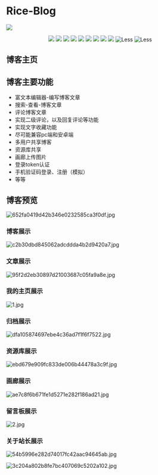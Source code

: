 # Rice-Blog

<img align=cnter src="https://s2.loli.net/2022/08/09/WzEPuLgb3XBlVIm.png" />



<p align="center">
    <img src="https://img.shields.io/badge/-Vue3-34495e?logo=vue.j" />
    <img src="https://img.shields.io/badge/-Vite2.9.9-646cff?logo=vite&logoColor=white" />
    <img src="https://img.shields.io/badge/-TypeScript-blue?logo=typescript&logoColor=white" />
    <img src="https://img.shields.io/badge/-vuex-green" />
    <img src="https://img.shields.io/badge/-vue3--routel-yellowgreen"/>
    <img src="https://img.shields.io/badge/-elementPlus-blue"/>
    <img src="https://img.shields.io/badge/-Eslint-brightgreen"/>
    <img src="https://img.shields.io/badge/-Axios-008fc7?logo=axios.js&logoColor=white" />
    <img src="https://img.shields.io/badge/-icon--park-orange"/>
    <img src="https://img.shields.io/badge/-Less-1D365D?logo=less&logoColor=white" alt="Less">
    <img src="https://img.shields.io/badge/rice-riceblog-red" alt="Less">
<p>





## 博客主页



## 博客主要功能

- 富文本编辑器-编写博客文章
- 搜索-查看-博客文章
- 评论博客文章
- 实现二级评论，以及回复评论等功能
- 实现文字收藏功能
- 尽可能兼容pc端和安卓端
- 多用户共享博客
- 资源库共享
- 画廊上传图片
- 登录token认证
- 手机验证码登录、注册（模拟）
- 等等 



## 博客预览

![652fa0419d42b346e0232585ca3f0df.jpg](https://s2.loli.net/2022/08/18/kTpAbgmHxvuf9hc.jpg)



### 博客展示

![c2b30dbd845062adcddda4b2d9420a7.jpg](https://s2.loli.net/2022/08/18/dVWOajS2eEzLPn5.jpg)



### 文章展示

![95f2d2eb30897d21003687c05fa9a8e.jpg](https://s2.loli.net/2022/08/18/tYyiuBXH3KonEWN.jpg)



### 我的主页展示

![1.jpg](https://s2.loli.net/2022/08/18/Ba7SUPtAGWncfl3.jpg)

### 归档展示

![dfa105874697ebe4c36ad7f1f6f7522.jpg](https://s2.loli.net/2022/08/18/z3XPm5oSVue9COg.jpg)



### 资源库展示

![ebd679e909fc833de006b44478a3c9f.jpg](https://s2.loli.net/2022/08/18/rjT3I89ZtML2wPl.jpg)



### 画廊展示

![ae7c8f6b671fe1d5271e282f186ad21.jpg](https://s2.loli.net/2022/08/18/w16JTygIXGOR4hi.jpg)

### 留言板展示

![2.jpg](https://s2.loli.net/2022/08/18/lDRSBjUVkvECaMK.jpg)



### 关于站长展示

![54b5996e282d74017fc42aac94645ab.jpg](https://s2.loli.net/2022/08/18/4dQzUokqfvAxerp.jpg)

![3c204a802b8fe7bc407069c5202a102.jpg](https://s2.loli.net/2022/08/18/BAoMvPCjD2SawKn.jpg)
